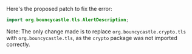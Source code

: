 Here's the proposed patch to fix the error:

```java
import org.bouncycastle.tls.AlertDescription;
```

Note: The only change made is to replace `org.bouncycastle.crypto.tls` with `org.bouncycastle.tls`, as the `crypto` package was not imported correctly.